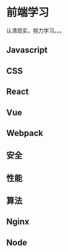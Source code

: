 # 前端学习

认清现实，努力学习。。。

## Javascript



## CSS



## React



## Vue



## Webpack



## 安全



## 性能



## 算法



## Nginx



## Node

